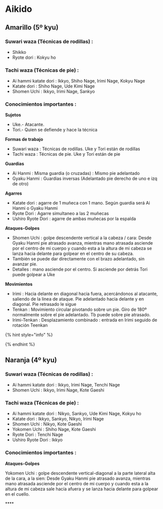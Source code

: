 # Aikido

## Amarillo \(5º kyu\)

### Suwari waza \(Técnicas de rodillas\) :

* Shikko
* Ryote dori : Kokyu ho

### Tachi waza \(Técnicas de pie\) :

* Ai hammi katate dori : Ikkyo, Shiho Nage, Irimi Nage, Kokyu Nage
* Katate dori : Shiho Nage, Ude Kimi Nage
* Shomen Uchi : Ikkyo, Irimi Nage, Sankyo

### Conocimientos importantes :

**Sujetos**

* Uke.- Atacante.
* Tori.- Quien se defiende y hace la técnica

**Formas de trabajo**

* Suwari waza : Técnicas de rodillas. Uke y Tori están de rodillas
* Tachi waza : Técnicas de pie. Uke y Tori están de pie

**Guardias**

* Ai Hanmi : Misma guardia \(o cruzadas\) : Mismo pie adelantado
* Gyaku Hanmi : Guardias inversas \(Adelantado pie derecho de uno e izq de otro\)

**Agarres**

* Katate dori : agarre de 1 muñeca con 1 mano. Según guardia será Ai Hanmi o Gyaku Hanmi
* Ryote Dori : Agarre simultaneo a las 2 muñecas
* Ushiro Ryote Dori : agarre de ambas muñecas por la espalda

**Ataques-Golpes**

* Shomen Uchi : golpe descendente vertical a la cabeza / cara: Desde Gyaku Hanmi pie atrasado avanza, mientras mano atrasada asciende por el centro de mi cuerpo y cuando esta a la altura de mi cabeza se lanza hacia delante para golpear en el centro de su cabeza.
* También se puede dar directamente con el brazo adelantado, sin avanzar pie.
* Detalles : mano asciende por el centro. Si asciende por detrás Tori puede golpear a Uke

**Movimientos**

* Irimi : Hacia delante en diagonal hacia fuera, acercándonos al atacante, saliendo de la linea de ataque. Pie adelantado hacia delante y en diagonal. Pie retrasado le sigue
* Tenkan : Movimiento circular pivotando sobre un pie. Giro de 180º normalmente sobre el pie adelantado. Tb puede sobre pie atrasado.
* Irimi-Tenkan : Desplazamiento combinado : entrada en Irimi seguido de rotación Teenkan

{% hint style="info" %}

{% endhint %}

## Naranja \(4º kyu\)

### Suwari waza \(Técnicas de rodillas\) :

* Ai hammi katate dori : Ikkyo, Irimi Nage, Tenchi Nage
* Shomen Uchi : Ikkyo, Irimi Nage, Kote Gaeshi

### Tachi waza \(Técnicas de pie\) :

* Ai hammi katate dori : Nikyo, Sankyo, Ude Kimi Nage, Kokyu ho
* Katate dori : Ikkyo, Sankyo, Nikyo, Irimi Nage
* Shomen Uchi : Nikyo, Kote Gaeshi
* Yokomen Uchi : Shiho Nage, Kote Gaeshi
* Ryote Dori : Tenchi Nage
* Ushiro Ryote Dori : Ikkyo

### Conocimientos importantes :

**Ataques-Golpes**

Yokomen Uchi : golpe descendente vertical-diagonal a la parte lateral alta de la cara, a la sien: Desde Gyaku Hanmi pie atrasado avanza, mientras mano atrasada asciende por el centro de mi cuerpo y cuando esta a la altura de mi cabeza sale hacía afuera y se lanza hacia delante para golpear en el cuello.

\*\*\*\*

